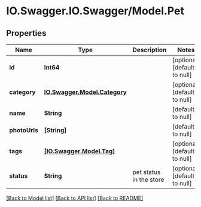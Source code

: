 # IO.Swagger.IO.Swagger/Model.Pet
## Properties

Name | Type | Description | Notes
------------ | ------------- | ------------- | -------------
**id** | **Int64** |  | [optional] [default to null]
**category** | [**IO.Swagger.Model.Category**](Category.md) |  | [optional] [default to null]
**name** | **String** |  | [default to null]
**photoUrls** | **[String]** |  | [default to null]
**tags** | [**[IO.Swagger.Model.Tag]**](Tag.md) |  | [optional] [default to null]
**status** | **String** | pet status in the store | [optional] [default to null]

[[Back to Model list]](../README.md#documentation-for-models) [[Back to API list]](../README.md#documentation-for-api-endpoints) [[Back to README]](../README.md)

